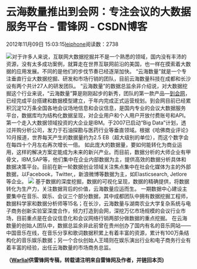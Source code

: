 
# 云海数量推出到会网：专注会议的大数据服务平台 - 雷锋网 - CSDN博客


2012年11月09日 15:03:15[leiphone](https://me.csdn.net/leiphone)阅读数：2738


![](http://www.leiphone.com/wp-content/uploads/2012/11/big-data.jpg)对于许多人来说，互联网大数据挖掘并不是一个熟悉的领域，国内没有丰沛的资源，没有太多成功案例，就算走在世界互联网前沿的美国，也一样在摸索着大数据的应用发展。不同的是他们的步伐节奏已经逐渐加快。
“云海数量”就是一个专注垂直行业大数据挖掘、研发和市场行销的团队，目前云海数量科技在成都和长沙设有两个共计27人的研发团队。
“云海数量”的数据总监余非介绍说，对大数据挖掘这个行业来说，“云海数量”算是刚刚起步的新秀，团队的第一款产品—[到会网](http://www.daohui.net/)，已经完成平台搭建和数据模型建立，于年内完成正式运营规划。到会网目前已经累积沉淀12万条全国各地会议场地信息和会议信息，是国内专业的会议大数据服务平台，数据库均为结构化数据呈现，对企业用户和个人用户开放付费账号和API。
第一个走入大数据领域投资的大企业是IBM。于2007已启动“Big Data”计划，透过并购分析公司，发力于石油探勘与医药行业等垂直领域。根据《哈佛商业评论》10月报道，世界每天产生的数据量约为2.5 EB（超大级别的单位），而这个数字会在每四十个月左右再次增长一倍。
如此庞大的数据量，要如何能转化为商业运用，这样的解决方案定能成为未来的新兴产业。而目前，数据分析的大师企业有甲骨文，IBM,SAP等，他们集中在企业内部数据为主，提供高效的数据分析具体和数据决策平台。目前在新一轮数据创业领域关注焦点集中在社会化媒体为主的外部数据，以Facebook，Twitter,，新浪微博等数据为主，如Elasticsearch, Jetlore等企业。
![](http://www.leiphone.com/wp-content/uploads/2012/11/20120920031750414.jpg)
基于数据的深度挖掘，数据的可视化呈现，数据的精确提供，将数据转化为生产力，关注数据背后的价值，云海数量应运而生。
一期数据中心建设主要集中在音乐、娱乐、会议三个部分数据，其中成都团队中拥有数据挖掘工程师，数据科学家和数据分析师等15名；在长沙，云海数量与湖南农业大学复杂系统与电子商务创新实验室深度合作，倾力打造到会网，深挖万亿市场规模的会议行业市场，目前重点是在会议信息化和会议网络行销两部分做数据的重点挖掘。
在云海数量的创始人团队中，数据总监余非此前曾在贵州创办了国内有名的音乐网站——中国音乐在线，在音乐分享和歌词数据积累上有着丰富的资源，累计有100万条结构化的音乐娱乐数据；另一个合伙创始人王晴则在娱乐演出行业和电子商务行业有着丰富的经验，出任云海数量的市场商务总监。

**（****[Warlial](http://www.leiphone.com/author/xiaolong)****供****雷锋网****专稿，转载请注明来自雷锋网及作者，并链回本页)**

